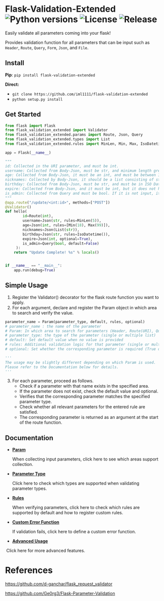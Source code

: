 # Flask-Validation-Extended  ![Python versions](https://img.shields.io/pypi/pyversions/flask-validation-extended) ![License](https://img.shields.io/badge/license-MIT-green) ![Release](https://img.shields.io/pypi/v/flask-validation-extended)

Easily validate all parameters coming into your flask!

 Provides validation function for all parameters that can be input such as `Header`, `Route`, `Query`, `Form`, `Json`, and `File`.

## Install

**Pip**: `pip install flask-validation-extended`

**Direct:**

- `git clone https://github.com/iml1111/flask-validation-extended`
- `python setup.py install`



## Get Started

```python
from flask import Flask
from flask_validation_extended import Validator
from flask_validation_extended.params import Route, Json, Query
from flask_validation_extended.types import List
from flask_validation_extended.rules import MinLen, Min, Max, IsoDatetime

app = Flask(__name__)

"""
id: Collected in the URI parameter, and must be int.
username: Collected from Body-Json, must be str, and minimum length greater than 5.
age: Collected from Body-Json, it must be an int, and must be between 16 and 98.
nicknames: Collected by Body-Json, it should be a list consisting of str.
birthday: Collected from Body-Json, must be str, and must be in ISO Datetime format.
expire: Collected from Body-Json, and it must be int, but it does not have to be input. (Optional)
is_admin: Collected from Query and must be bool. If it is not input, it is treated as false.
"""
@app.route("/update/<int:id>", methods=["POST"])
@Validator()
def hello(
        id=Route(int),
        username=Json(str, rules=MinLen(5)),
        age=Json(int, rules=[Min(18), Max(99)]),
        nicknames=Json(List(str)),
        birthday=Json(str, rules=IsoDatetime()),
        expire=Json(int, optional=True),
        is_admin=Query(bool, default=False)
     ):
    return "Update Complete! %s" % locals()


if __name__ == "__main__":
    app.run(debug=True)
```



## Simple Usage

1. Register the Validator() decorator for the flask route function you want to apply.
2.  For each argument, declare and register the Param object in which area to search and verify the value.

```python
parameter_name = Param(parameter_type, default, rules, optional)
# parameter_name : the name of the parameter
# Param: In which area to search for parameters (Header, Route(URI), Query, Form, Json, File)
# parameter_type: the type of the parameter (single or multiple list)
# default: Set default value when no value is provided
# rules: Additional validation logic for that parameter (single or multiple list)
# optional: Set whether the corresponding parameter is required (True or False)

'''
The usage may be slightly different depending on which Param is used.
Please refer to the Documentation below for details.
'''
```

3. For each parameter, proceed as follows.
   - Check if a parameter with that name exists in the specified area.
   -  If the parameter does not exist, check the default value and optional.
   - Verifies that the corresponding parameter matches the specified parameter type.
   -  Check whether all relevant parameters for the entered rule are satisfied.
   - The corresponding parameter is returned as an argument at the start of the route function.



## Documentation

- [**Param**](https://github.com/iml1111/flask-validation-extended/blob/main/docs/param.md) 

  When collecting input parameters, click here to see which areas support collection.

- [**Parameter Type**](https://github.com/iml1111/flask-validation-extended/blob/main/docs/parameter_type.md)
  
   Click here to check which types are supported when validating parameter types.

- [**Rules**](https://github.com/iml1111/flask-validation-extended/blob/main/docs/rules.md)
  
  When verifying parameters, click here to check which rules are supported by default and how to register custom rules.

- [**Custom Error Function**](https://github.com/iml1111/flask-validation-extended/blob/main/docs/custom_error_function.md)
  
  If validation fails, click here to define a custom error function.
  
- [**Advanced Usage**](https://github.com/iml1111/flask-validation-extended/blob/main/docs/advanced_usage.md)

​		Click here for more advanced features.

# References

https://github.com/d-ganchar/flask_request_validator

https://github.com/Ge0rg3/Flask-Parameter-Validation

